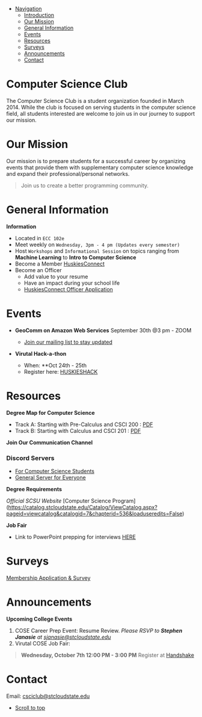 
- [Navigation](#navigation)
    - [Introduction](#computer-science-club)
    - [Our Mission](#our-mission)
    - [General Information](#general-information)
    - [Events](#events)
    - [Resources](#resources)
    - [Surveys](#survey)
    - [Announcements](#announcements)
    - [Contact](#contact)

<!-- /TOC -->

# Computer Science Club

The Computer Science Club is a student organization founded in March 2014. While the club is focused on serving students in the computer science field, all students interested are welcome to join us in our journey to support our mission.  

# Our Mission
Our mission is to prepare students for a successful career by organizing events that provide them with supplementary computer science knowledge and expand their professional/personal networks.
> Join us to create a better programming community.

# General Information

**Information**

 - Located in `ECC 102e`
 - Meet weekly on `Wednesday, 3pm - 4 pm (Updates every semester)`
 - Host `Workshops` and `Informational Session` on topics ranging from **Machine Learning** to **Intro to Computer Science**
 - Become a Member [HuskiesConnect]
 - Become an Officer
    - Add value to your resume 
    - Have an impact during your school life
    - [HuskiesConnect Officer Application]

# Events

- **GeoComm on Amazon Web Services** September 30th @3 pm - ZOOM
  - [Join our mailing list to stay updated](HuskiesConnect)
  
- **Virutal Hack-a-thon**
  - When: **Oct 24th - 25th
  - Register here: [HUSKIESHACK](huskiesHack)

# Resources

**Degree Map for Computer Science**

- Track A: Starting with Pre-Calculus and CSCI 200 : [PDF](https://www.stcloudstate.edu/catalog/degreemaps/scee/ABETCSCIPre-Calculus.pdf)
- Track B: Starting with Calculus and CSCI 201 : [PDF](https://www.stcloudstate.edu/catalog/degreemaps/scee/ABETCSCIPre-Calculus.pdf)

**Join Our Communication Channel**

### Discord Servers
- [For Computer Science Students](https://discord.gg/jyWZHdf)
- [General Server for Everyone](https://discord.com/invite/7V8raJk)

**Degree Requirements**

*Official SCSU Website*
[Computer Science Program] (https://catalog.stcloudstate.edu/Catalog/ViewCatalog.aspx?pageid=viewcatalog&catalogid=7&chapterid=536&loaduseredits=False)

**Job Fair**

 - Link to PowerPoint prepping for interviews [HERE](https://docs.google.com/presentation/d/1W546HdErPJ653AfJDIzm424gA3gFx8Tz4pNrucYa7lo/edit#slide=id.p)
 

# Surveys

<!-- <iframe src="" width="640" height="2761" frameborder="0" marginheight="0" marginwidth="0">Loading…</iframe>
-->
[Membership Application & Survey]


# Announcements

**Upcoming College Events**

1. COSE Career Prep Event: Resume Review. *Please _RSVP_ to **Stephen Janasie** at <sjanasie@stcloudstate.edu>*
2. Virutal COSE Job Fair: 
  > **Wednesday, October 7th 12:00 PM - 3:00 PM**
  Register at [Handshake](https://stcloudstate.joinhandshake.com/)

# Contact

Email: <csciclub@stcloudstate.edu>

- [Scroll to top](#navigation)

[HuskiesConnect]: http://slashdot.org
[huskiesHack]: https://csciclub.github.io
[Membership Application & Survey]: https://huskiesconnect.stcloudstate.edu/submitter/form/start/438938
[HuskiesConnect Officer Application]: https://huskiesconnect.stcloudstate.edu/submitter/form/start/438942
